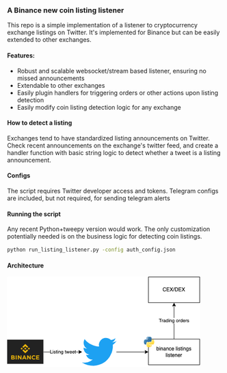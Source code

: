 ### A Binance new coin listing listener 

This repo is a simple implementation of a listener to cryptocurrency exchange listings on Twitter. 
It's implemented for Binance but can be easily extended to other exchanges.

#### Features:
- Robust and scalable websocket/stream based listener, ensuring no missed announcements
- Extendable to other exchanges
- Easily plugin handlers for triggering orders or other actions upon listing detection
- Easily modify coin listing detection logic for any exchange

#### How to detect a listing

Exchanges tend to have standardized listing announcements on Twitter. Check recent announcements on the exchange's
twitter feed, and create a handler function with basic string logic to detect whether a tweet is a listing announcement.

#### Configs

The script requires Twitter developer access and tokens. 
Telegram configs are included, but not required, for sending telegram alerts

#### Running the script

Any recent Python+tweepy version would work. The only customization potentially needed is on the business 
logic for detecting coin listings.


```bash
python run_listing_listener.py -config auth_config.json
```

#### Architecture

![](docs/binance-listings-listener.png)

